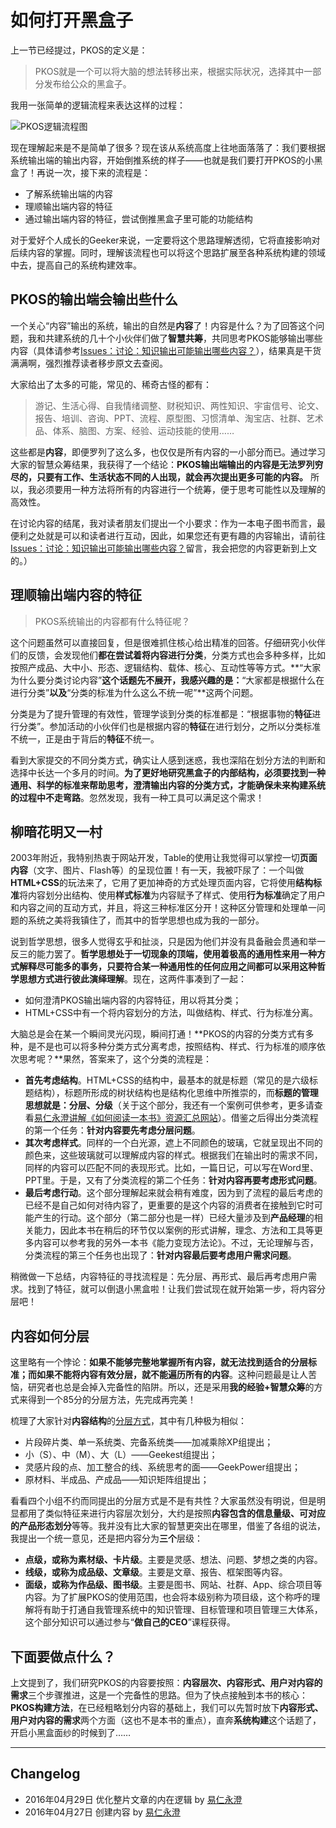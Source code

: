 # 如何打开黑盒子

上一节已经提过，PKOS的定义是：

> PKOS就是一个可以将大脑的想法转移出来，根据实际状况，选择其中一部分发布给公众的黑盒子。

我用一张简单的逻辑流程来表达这样的过程：

![PKOS逻辑流程图][image-1]

现在理解起来是不是简单了很多？现在该从系统高度上往地面落落了：我们要根据系统输出端的输出内容，开始倒推系统的样子——也就是我们要打开PKOS的小黑盒了！再说一次，接下来的流程是：
- 了解系统输出端的内容
- 理顺输出端内容的特征
- 通过输出端内容的特征，尝试倒推黑盒子里可能的功能结构

对于爱好个人成长的Geeker来说，一定要将这个思路理解透彻，它将直接影响对后续内容的掌握。同时，理解该流程也可以将这个思路扩展至各种系统构建的领域中去，提高自己的系统构建效率。

## PKOS的输出端会输出些什么

一个关心“内容”输出的系统，输出的自然是**内容**了！内容是什么？为了回答这个问题，我和共建系统的几十个小伙伴们做了**智慧共筹**，共同思考PKOS能够输出哪些内容（具体请参考[Issues：讨论：知识输出可能输出哪些内容？][1]），结果真是干货满满啊，强烈推荐读者移步原文去查阅。

大家给出了太多的可能，常见的、稀奇古怪的都有：

> 游记、生活心得、自我情绪调整、财税知识、两性知识、宇宙信号、论文、报告、培训、咨询、PPT、流程、原型图、习惯清单、淘宝店、社群、艺术品、体系、脑图、方案、经验、运动技能的使用……

这些都是**内容**，即便罗列了这么多，也仅仅是所有内容的一小部分而已。通过学习大家的智慧众筹结果，我获得了一个结论：**PKOS输出端输出的内容是无法罗列穷尽的，只要有工作、生活状态不同的人出现，就会再次提出更多可能的内容。** 所以，我必须要用一种方法将所有的内容进行一个统筹，便于思考可能性以及理解的高效性。

在讨论内容的结尾，我对读者朋友们提出一个小要求：作为一本电子图书而言，最便利之处就是可以和读者进行互动，因此，如果您还有更有趣的内容输出，请前往[Issues：讨论：知识输出可能输出哪些内容？][2]留言，我会把您的内容更新到上文的。）

## 理顺输出端内容的特征

> PKOS系统输出的内容都有什么特征呢？

这个问题虽然可以直接回复，但是很难抓住核心给出精准的回答。仔细研究小伙伴们的反馈，会发现他们**都在尝试着将内容进行分类**，分类方式也会多种多样，比如按照产成品、大中小、形态、逻辑结构、载体、核心、互动性等等方式。**“大家为什么要分类讨论内容”**这个话题先不展开，我感兴趣的是：**“大家都是根据什么在进行分类”**以及**“分类的标准为什么这么不统一呢”**这两个问题。

分类是为了提升管理的有效性，管理学谈到分类的标准都是：“根据事物的**特征**进行分类”。参加活动的小伙伴们也是根据内容的**特征**在进行划分，之所以分类标准不统一，正是由于背后的**特征**不统一。

看到大家提交的不同分类方式，确实让人感到迷惑，我也深陷在划分方法的判断和选择中长达一个多月的时间。**为了更好地研究黑盒子的内部结构，必须要找到一种通用、科学的标准来帮助思考，澄清输出内容的分类方式，才能确保未来构建系统的过程中不走弯路**。忽然发现，我有一种工具可以满足这个需求！

## 柳暗花明又一村

2003年附近，我特别热衷于网站开发，Table的使用让我觉得可以掌控一切**页面内容**（文字、图片、Flash等）的呈现位置！有一天，我被吓尿了：一个叫做**HTML+CSS**的玩法来了，它用了更加神奇的方式处理页面内容，它将使用**结构标准**将内容划分出结构、使用**样式标准**为内容赋予了样式、使用**行为标准**确定了用户和内容之间的互动方式，并且，将这三种标准区分开！这种区分管理和处理单一问题的系统之美将我镇住了，而其中的哲学思想也成为我的一部分。

说到哲学思想，很多人觉得玄乎和扯淡，只是因为他们并没有具备融会贯通和举一反三的能力罢了。**哲学思想处于一切现象的顶端，使用着极高的通用性来用一种方式解释尽可能多的事务，只要符合某一种通用性的任何应用之间都可以采用这种哲学思想方式进行彼此演绎理解**。现在，这两件事凑到了一起：

- 如何澄清PKOS输出端内容的内容特征，用以将其分类；
- HTML+CSS中有一个将内容划分的方法，叫做结构、样式、行为标准分离。

大脑总是会在某一个瞬间灵光闪现，瞬间打通！**PKOS的内容的分类方式有多种，是不是也可以将多种分类方式分离考虑，按照结构、样式、行为标准的顺序依次思考呢？**果然，答案来了，这个分类的流程是：

- **首先考虑结构**。HTML+CSS的结构中，最基本的就是标题（常见的是六级标题结构），标题所形成的树状结构也是结构化思维中所推崇的，而**标题的管理思想就是：分层、分级**（关于这个部分，我还有一个案例可供参考，更多请查看[易仁永澄讲解《如何阅读一本书》资源汇总网站][3]）。借鉴之后得出分类流程的第一个任务：**针对内容要先考虑分层问题**。
- **其次考虑样式**。同样的一个白光源，遮上不同颜色的玻璃，它就呈现出不同的颜色来，这些玻璃就可以理解成内容的样式。根据我们在输出时的需求不同，同样的内容可以匹配不同的表现形式。比如，一篇日记，可以写在Word里、PPT里。于是，又有了分类流程的第二个任务：**针对内容再要考虑形式问题**。
- **最后考虑行动**。这个部分理解起来就会稍有难度，因为到了流程的最后考虑的已经不是自己如何对待内容了，更重要的是这个内容的消费者在接触到它时可能产生的行动。这个部分（第二部分也是一样）已经大量涉及到**产品经理**的相关能力，因此本书在稍后的环节仅以案例的形式讲解，理念、方法和工具等更多内容可以参考我的另外一本书《能力变现方法论》。不过，无论理解与否，分类流程的第三个任务也出现了：**针对内容最后要考虑用户需求问题**。

稍微做一下总结，内容特征的寻找流程是：先分层、再形式、最后再考虑用户需求。找到了特征，就可以倒退小黑盒啦！让我们尝试现在就开始第一步，将内容分层吧！

## 内容如何分层

这里略有一个悖论：**如果不能够完整地掌握所有内容，就无法找到适合的分层标准；而如果不能将内容有效分层，就不能遍历所有的内容**。这种问题最是让人苦恼，研究者也总是会掉入完备性的陷阱。所以，还是采用**我的经验+智慧众筹**的方式来得到一个85分的分层方法，先完成再完美！

梳理了大家针对**内容结构**的[分层方式][4]，其中有几种极为相似：

- 片段碎片类、单一系统类、完备系统类——加减乘除XP组提出；
- 小（S）、中（M）、大（L）——Geekest组提出；
- 灵感片段的点、加工整合的线、系统思考的面——GeekPower组提出；
- 原材料、半成品、产成品——知识矩阵组提出；

看看四个小组不约而同提出的分层方式是不是有共性？大家虽然没有明说，但是明显都用了类似特征来进行内容层次划分，大约是按照**内容包含的信息量级、可对应的产品形态划分**等等。我并没有比大家的智慧更突出在哪里，借鉴了各组的说法，我提出一个统一意见，还是把内容分为**三个**层级：

- **点级，或称为素材级、卡片级**。主要是灵感、想法、问题、梦想之类的内容。
- **线级，或称为成品级、文章级**。主要是文章、报告、框架图等内容。
- **面级，或称为作品级、图书级**。主要是图书、网站、社群、App、综合项目等内容。为了扩展PKOS的使用范围，也会将本级别称为项目级，这个称呼的理解将有助于打通自我管理系统中的知识管理、目标管理和项目管理三大体系，这个部分知识可以通过参与“**做自己的CEO**”课程获得。

## 下面要做点什么？

上文提到了，我们研究PKOS的内容要按照：**内容层次、内容形式、用户对内容的需求**三个步骤推进，这是一个完备性的思路。但为了快点接触到本书的核心：**PKOS构建方法**，在已经粗略划分内容的基础上，我们可以先暂时放下**内容形式、用户对内容的需求**两个方面（这也不是本书的重点），直奔**系统构建**这个话题了，开启小黑盒面纱的时候到了……

---- 

## Changelog

- 2016年04月29日 优化整片文章的内在逻辑  by [易仁永澄][5]
- 2016年04月27日 创建内容 by [易仁永澄][6]

[1]:	https://github.com/hiddenwangcc/HTBUAPKOS/issues/3
[2]:	https://github.com/hiddenwangcc/HTBUAPKOS/issues/3
[3]:	http://htrab.com/
[4]:	https://github.com/hiddenwangcc/HTBUAPKOS/issues/3
[5]:	http://blog.hiddenwangcc.com
[6]:	http://blog.hiddenwangcc.com

[image-1]:	http://77fm42.com1.z0.glb.clouddn.com/pkoslogic.png